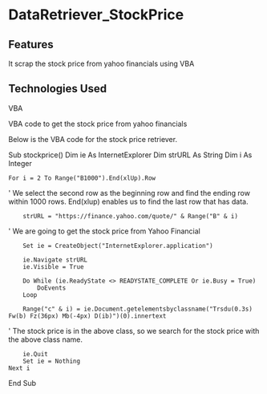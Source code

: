 # DataRetriever_StockPrice

## Features
It scrap the stock price from yahoo financials using VBA

## Technologies Used
VBA

VBA code to get the stock price from yahoo financials

Below is the VBA code for the stock price retriever. 

Sub stockprice()
    Dim ie As InternetExplorer
    Dim strURL As String
    Dim i As Integer
    
    For i = 2 To Range("B1000").End(xlUp).Row
'    We select the second row as the beginning row and find the ending row within 1000 rows. End(xlup) enables us to find the last row that has data.
    
        strURL = "https://finance.yahoo.com/quote/" & Range("B" & i)
'       We are going to get the stock price from Yahoo Financial
        
        Set ie = CreateObject("InternetExplorer.application")
        
        ie.Navigate strURL
        ie.Visible = True
        
        Do While (ie.ReadyState <> READYSTATE_COMPLETE Or ie.Busy = True)
            DoEvents
        Loop
        
        Range("c" & i) = ie.Document.getelementsbyclassname("Trsdu(0.3s) Fw(b) Fz(36px) Mb(-4px) D(ib)")(0).innertext
'        The stock price is in the above class, so we search for the stock price with the above class name.

        ie.Quit
        Set ie = Nothing
    Next i

    
End Sub
